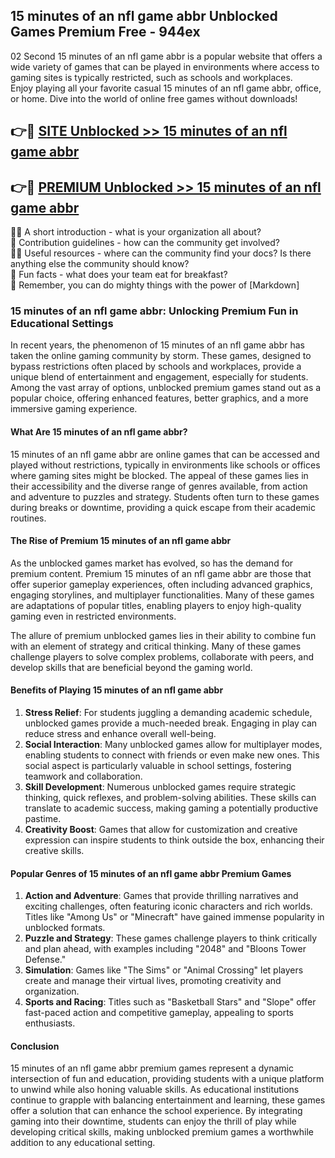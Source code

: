 ## 15 minutes of an nfl game abbr Unblocked Games Premium Free - 944ex

02 Second 15 minutes of an nfl game abbr is a popular website that offers a wide variety of games that can be played in environments where access to gaming sites is typically restricted, such as schools and workplaces.  
Enjoy playing all your favorite casual 15 minutes of an nfl game abbr, office, or home. Dive into the world of online free games without downloads!

## 👉🔴 [SITE Unblocked >> 15 minutes of an nfl game abbr](http://freeplayer.one?title=15_minutes_of_an_nfl_game_abbr&ref=13D)

## 👉🔴 [PREMIUM Unblocked >> 15 minutes of an nfl game abbr](http://freeplayer.one?title=15_minutes_of_an_nfl_game_abbr&ref=13D)

🙋‍♀️ A short introduction - what is your organization all about?  
🌈 Contribution guidelines - how can the community get involved?  
👩‍💻 Useful resources - where can the community find your docs? Is there anything else the community should know?  
🍿 Fun facts - what does your team eat for breakfast?  
🧙 Remember, you can do mighty things with the power of [Markdown]

### 15 minutes of an nfl game abbr: Unlocking Premium Fun in Educational Settings

In recent years, the phenomenon of 15 minutes of an nfl game abbr has taken the online gaming community by storm. These games, designed to bypass restrictions often placed by schools and workplaces, provide a unique blend of entertainment and engagement, especially for students. Among the vast array of options, unblocked premium games stand out as a popular choice, offering enhanced features, better graphics, and a more immersive gaming experience.

#### What Are 15 minutes of an nfl game abbr?

15 minutes of an nfl game abbr are online games that can be accessed and played without restrictions, typically in environments like schools or offices where gaming sites might be blocked. The appeal of these games lies in their accessibility and the diverse range of genres available, from action and adventure to puzzles and strategy. Students often turn to these games during breaks or downtime, providing a quick escape from their academic routines.

#### The Rise of Premium 15 minutes of an nfl game abbr

As the unblocked games market has evolved, so has the demand for premium content. Premium 15 minutes of an nfl game abbr are those that offer superior gameplay experiences, often including advanced graphics, engaging storylines, and multiplayer functionalities. Many of these games are adaptations of popular titles, enabling players to enjoy high-quality gaming even in restricted environments.

The allure of premium unblocked games lies in their ability to combine fun with an element of strategy and critical thinking. Many of these games challenge players to solve complex problems, collaborate with peers, and develop skills that are beneficial beyond the gaming world.

#### Benefits of Playing 15 minutes of an nfl game abbr

1.  **Stress Relief**: For students juggling a demanding academic schedule, unblocked games provide a much-needed break. Engaging in play can reduce stress and enhance overall well-being.
2.  **Social Interaction**: Many unblocked games allow for multiplayer modes, enabling students to connect with friends or even make new ones. This social aspect is particularly valuable in school settings, fostering teamwork and collaboration.
3.  **Skill Development**: Numerous unblocked games require strategic thinking, quick reflexes, and problem-solving abilities. These skills can translate to academic success, making gaming a potentially productive pastime.
4.  **Creativity Boost**: Games that allow for customization and creative expression can inspire students to think outside the box, enhancing their creative skills.

#### Popular Genres of 15 minutes of an nfl game abbr Premium Games

1.  **Action and Adventure**: Games that provide thrilling narratives and exciting challenges, often featuring iconic characters and rich worlds. Titles like "Among Us" or "Minecraft" have gained immense popularity in unblocked formats.
2.  **Puzzle and Strategy**: These games challenge players to think critically and plan ahead, with examples including "2048" and "Bloons Tower Defense."
3.  **Simulation**: Games like "The Sims" or "Animal Crossing" let players create and manage their virtual lives, promoting creativity and organization.
4.  **Sports and Racing**: Titles such as "Basketball Stars" and "Slope" offer fast-paced action and competitive gameplay, appealing to sports enthusiasts.

#### Conclusion

15 minutes of an nfl game abbr premium games represent a dynamic intersection of fun and education, providing students with a unique platform to unwind while also honing valuable skills. As educational institutions continue to grapple with balancing entertainment and learning, these games offer a solution that can enhance the school experience. By integrating gaming into their downtime, students can enjoy the thrill of play while developing critical skills, making unblocked premium games a worthwhile addition to any educational setting.